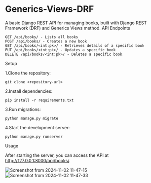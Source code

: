 # Generics-Views-DRF

A basic Django REST API for managing books, built with Django REST Framework (DRF) and Generics Views method.
API Endpoints

    GET /api/books/ - Lists all books
    POST /api/books/ - Creates a new book
    GET /api/books/<int:pk>/ - Retrieves details of a specific book
    PUT /api/books/<int:pk>/ - Updates a specific book
    DELETE /api/books/<int:pk>/ - Deletes a specific book

Setup

1.Clone the repository:

    git clone <repository-url>

2.Install dependencies:

    pip install -r requirements.txt

3.Run migrations:

    python manage.py migrate

4.Start the development server:

    python manage.py runserver

Usage

After starting the server, you can access the API at http://127.0.0.1:8000/api/books/.

![Screenshot from 2024-11-02 11-47-15](https://github.com/user-attachments/assets/f83e2c7f-8401-48ca-b720-ece4bfe77229)
![Screenshot from 2024-11-02 11-47-33](https://github.com/user-attachments/assets/b743db39-4c49-4874-bc21-47fc2241685a)

